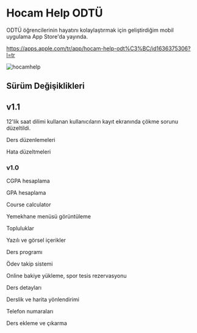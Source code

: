 # Hocam Help ODTÜ

ODTÜ öğrencilerinin hayatını kolaylaştırmak için geliştirdiğim mobil uygulama App Store'da yayında. 

https://apps.apple.com/tr/app/hocam-help-odt%C3%BC/id1636375306?l=tr


![hocamhelp](https://user-images.githubusercontent.com/29977489/182685248-0101c685-c577-468c-9b6c-3e322bbf0522.png)


## Sürüm Değişiklikleri

## v1.1
12'lik saat dilimi kullanan kullanıcıların kayıt ekranında çökme sorunu düzeltildi.

Ders düzenlemeleri

Hata düzeltmeleri


### v1.0 

CGPA hesaplama

GPA hesaplama

Course calculator

Yemekhane menüsü görüntüleme

Topluluklar

Yazılı ve görsel içerikler

Ders programı

Ödev takip sistemi

Online bakiye yükleme, spor tesis rezervasyonu

Ders detayları

Derslik ve harita yönlendirimi

Telefon numaraları

Ders ekleme ve çıkarma

